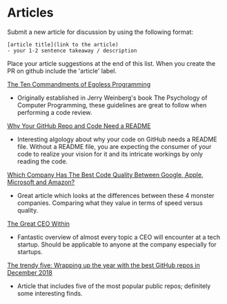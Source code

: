 # Articles

Submit a new article for discussion by using the following format:

```
[article title](link to the article)
- your 1-2 sentence takeaway / description
```

Place your article suggestions at the end of this list.  When you create the PR on github include the 'article' label.

[The Ten Commandments of Egoless Programming](https://blog.codinghorror.com/the-ten-commandments-of-egoless-programming/)
- Originally established in Jerry Weinberg's book The Psychology of Computer Programming, these guidelines are great to follow when performing a code review.

[Why Your GitHub Repo and Code Need a README](https://blogs.cisco.com/developer/your_repo_readme)
- Interesting algology about why your code on GitHub needs a README file. Without a README file, you are expecting the consumer of your code to realize your vision for it and its intricate workings by only reading the code.

[Which Company Has The Best Code Quality Between Google, Apple, Microsoft and Amazon?](https://www.forbes.com/sites/quora/2019/01/02/which-company-has-the-best-code-quality-between-google-apple-microsoft-and-amazon/#518d8c49d4e7)
- Great article which looks at the differences between these 4 monster companies.  Comparing what they value in terms of speed versus quality.

[The Great CEO Within](https://docs.google.com/document/d/1ZJZbv4J6FZ8Dnb0JuMhJxTnwl-dwqx5xl0s65DE3wO8/preview#)
- Fantastic overview of almost every topic a CEO will encounter at a tech startup.  Should be applicable to anyone at the company especially for startups.

[The trendy five: Wrapping up the year with the best GitHub repos in December 2018](https://jaxenter.com/github-trending-dec-2018-154100.html)
- Article that includes five of the most popular public repos; definitely some interesting finds.
